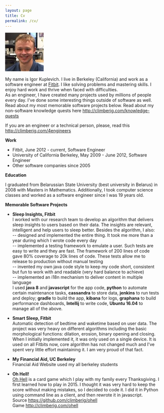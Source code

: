 ```yaml
---
layout: page
title: Cv
permalink: /cv/
---
```

![Igor Kuplevich][me]

My name is Igor Kuplevich. I live in Berkeley (California) and work as a software engineer at <a href="http://fitbit.com">Fitbit</a>.
I like solving problems and mastering skills. I enjoy hard work and thrive when faced with difficulties.<br/>
As an engineer, I have created many projects used by millions of people every day. I've done some interesting things outside of
software as well. Read about my most memorable software projects below. Read about my non-software knowledge quests here 
<a href="/knowledge-quests" target="_blank">http://climberig.com/knowledge-quests</a>

If you are an engineer or a technical person, please, read this <a href="/4engineers" target="_blank">http://climberig.com/4engineers</a>

**Work**

* Fitbit, June 2012 - current, Software Engineer
* University of California Berkeley, May 2009 - June 2012, Software Engineer
* Other software companies since 2005

**Education**

I graduated from Belarussian State University (best university in Belarus) in 2008 with Masters in Mathematics. Additionally, I took
computer science classes and worked as a software engineer since I was 19 years old.


**Memorable Software Projects**

* **Sleep Insights, Fitbit**<br/>
I worked with our research team to develop an algorithm that delivers sleep insights to users based on their data. The insights are
relevant, intelligent and help users to sleep better. Besides the algorithm, I also:<br/>
-- designed and implemented the entire thing. It took me more than a year during which I wrote code every day<br/>
-- implemented a testing framework to emulate a user. Such tests are easy to write and they are fast. The framework of 200 lines of code gave 
80% coverage to 20k lines of code. These tests allow me to release to production without manual testing<br/>
-- invented my own java code style to keep my code short, consistent but fun to work with and readable (very hard balance to achieve)<br/>
-- implemented an i18n mechanism to deliver content in multiple language<br/>
I used **java 8** and **javascript** for the app code, **python** to automate certain maintenance tasks, **cassandra** to store data,
**jenkins** to run tests and deploy; **gradle** to build the app, **kibana** for logs, **graphana** to build performance dashboards, **Intellij**
to write code, **Ubuntu 16.04** to manage all of the above.

* **Smart Sleep, Fitbit**<br/>
Automatic detection of bedtime and waketime based on user data. The project was very heavy on different algorithms including the basic 
morphological functions: dilation, erosion, binary opening and closing. When I initially implemented it, it was only used on a single device.
It is used on all Fitbits now, core algorithm has not changed much and I've spent very little effort maintaining it. I am very proud of that
fact.

* **My Financial Aid, UC Berkeley**<br/>
Financial Aid Website used my all berkeley students

* **Oh Hell!**<br/>
<a href="https://en.wikipedia.org/wiki/Oh_Hell" target="_blank">Oh Hell</a> is a card game which I play with my family every Thanksgiving. I first learned how to play in 2015. I thought it was very hard
to keep the score without making mistakes, so I decided to code it. I did it in Python using command line as a client, and then rewrote it
in javascript. <br/>
Source <a href="https://github.com/climberig/ohell" target="_blank">https://github.com/climberig/ohell</a><br/>
Game <a href="/ohell" target="_blank">http://climberig.com/ohell</a>



[me]: /images/me.jpg  "Igor Kuplevich"